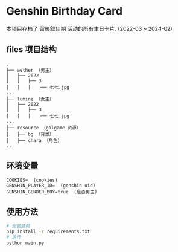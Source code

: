 # Genshin Birthday Card

本项目存档了 留影叙佳期 活动的所有生日卡片. (2022-03 ~ 2024-02)

## files 项目结构

```
.
├── aether （男主）
│   ├── 2022
│   │   ├── 3
│   │   │   ├── 七七.jpg
...
├── lumine （女主）
│   ├── 2022
│   │   ├── 3
│   │   │   ├── 七七.jpg
...
├── resource （galgame 资源）
│   ├── bg （背景）
│   ├── chara （角色）
...
```

## 环境变量

```
COOKIES=  (cookies)
GENSHIN_PLAYER_ID=  (genshin uid)
GENSHIN_GENDER_BOY=true  (是否男主)
```

## 使用方法

```bash
# 安装依赖
pip install -r requirements.txt
# 运行
python main.py
```

